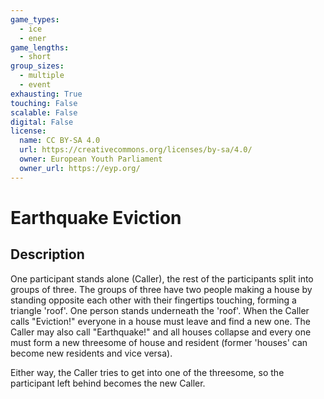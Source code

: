 ```yaml
---
game_types:
  - ice
  - ener
game_lengths:
  - short
group_sizes:
  - multiple
  - event
exhausting: True
touching: False
scalable: False
digital: False
license:
  name: CC BY-SA 4.0
  url: https://creativecommons.org/licenses/by-sa/4.0/
  owner: European Youth Parliament
  owner_url: https://eyp.org/
---
```

# Earthquake Eviction

## Description
One participant stands alone (Caller), the rest of the participants split into groups of three.
The groups of three have two people making a house by standing opposite each other with their fingertips touching, forming a triangle 'roof'. One person stands underneath the 'roof'.
When the Caller calls "Eviction!" everyone in a house must leave and find a new one. The Caller may also call "Earthquake!" and all houses collapse and every one must form a new threesome of house and resident (former 'houses' can become new residents and vice versa).

Either way, the Caller tries to get into one of the threesome, so the participant left behind becomes the new Caller.
